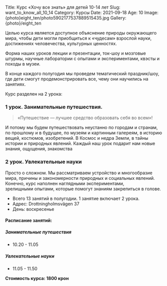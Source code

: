Title: Курс «Хочу все знать» для детей 10-14 лет
Slug: want_to_know_all_10_14
Category: Курсы
Date: 2021-09-18
Age: 10
Image: {photo}eight_ten/photo5902177537889515435.jpg
Gallery: {photo}/eight_ten

Целью курса является доступное объяснение природы окружающего мира, чтобы дети могли приобщиться к «чудесам» взрослой науки, достижениях человечества, культурных ценностях.

Форма наших уроков лекции и презентации, ток-шоу и мозговые штурмы, научные лаборатории с опытами и экспериментами, квэсты и походы в музеи.

В конце каждого полугодия мы проведем тематический праздник/шоу, где дети смогут продемонстрировать все, чему они научились на занятиях.

Курс разделен на 2 урока:

### 1 урок. Занимательные  путешествия.

> «Путешествие — лучшее средство образовать себя во всем»!

И потому мы будем путешествовать неустанно по городам и странам, по прошлому и в будущее, по музеям и картинным галереям, в историю вещей, костюмов, изобретений. В Космос и недра Земли, в тайны истории и природных явлений.
 Каждый наш урок подарит нам новые знания, ощущения, знакомства

### 2 урок. Увлекательные науки
Просто о сложном. Мы рассматриваем устройство и многообразие мира, причины и закономерности природных и социальных явлений.
Конечно, курс наполнен наглядными экспериментами, зрелищными опытами, которые помогут знаниям закрепиться в голове.

* Всего 13 занятий в полугодии. 1 занятие включает 2 урока.
* Адрес: Drottningholmsvägen 37 
* День:  воскресенье

#### Расписание занятий:

##### Занимательные путешествия
* 10.20 - 11.05

##### Увлекательные науки
* 11.05 - 11.50

**Стоимость курса: 1800 крон**

